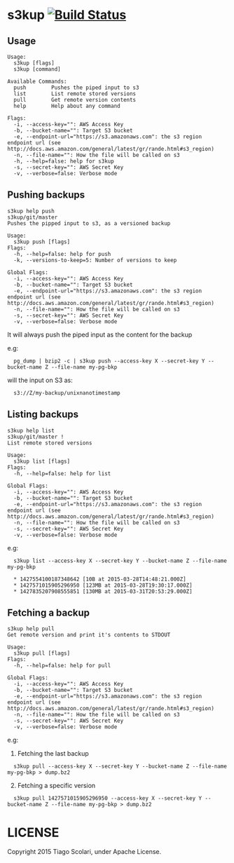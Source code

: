 s3kup [![Build Status](https://travis-ci.org/tscolari/s3kup.svg?branch=master)](https://travis-ci.org/tscolari/s3kup)
==============

Usage
-----

```
Usage:
  s3kup [flags]
  s3kup [command]

Available Commands:
  push        Pushes the piped input to s3
  list        List remote stored versions
  pull        Get remote version contents
  help        Help about any command

Flags:
  -i, --access-key="": AWS Access Key
  -b, --bucket-name="": Target S3 bucket
  -e, --endpoint-url="https://s3.amazonaws.com": the s3 region endpoint url (see http://docs.aws.amazon.com/general/latest/gr/rande.html#s3_region)
  -n, --file-name="": How the file will be called on s3
  -h, --help=false: help for s3kup
  -s, --secret-key="": AWS Secret Key
  -v, --verbose=false: Verbose mode
```

Pushing backups
---------------

```
s3kup help push                                                                                                                           s3kup/git/master
Pushes the pipped input to s3, as a versioned backup

Usage:
  s3kup push [flags]
Flags:
  -h, --help=false: help for push
  -k, --versions-to-keep=5: Number of versions to keep

Global Flags:
  -i, --access-key="": AWS Access Key
  -b, --bucket-name="": Target S3 bucket
  -e, --endpoint-url="https://s3.amazonaws.com": the s3 region endpoint url (see http://docs.aws.amazon.com/general/latest/gr/rande.html#s3_region)
  -n, --file-name="": How the file will be called on s3
  -s, --secret-key="": AWS Secret Key
  -v, --verbose=false: Verbose mode
```

It will always push the piped input as the content for the backup

e.g:

```
  pg_dump | bzip2 -c | s3kup push --access-key X --secret-key Y --bucket-name Z --file-name my-pg-bkp
```

will the input on S3 as:

```
  s3://Z/my-backup/unixnanotimestamp
```

Listing backups
---------------

```
s3kup help list                                                                                                                          s3kup/git/master !
List remote stored versions

Usage:
  s3kup list [flags]
Flags:
  -h, --help=false: help for list

Global Flags:
  -i, --access-key="": AWS Access Key
  -b, --bucket-name="": Target S3 bucket
  -e, --endpoint-url="https://s3.amazonaws.com": the s3 region endpoint url (see http://docs.aws.amazon.com/general/latest/gr/rande.html#s3_region)
  -n, --file-name="": How the file will be called on s3
  -s, --secret-key="": AWS Secret Key
  -v, --verbose=false: Verbose mode
```

e.g:

```
  s3kup list --access-key X --secret-key Y --bucket-name Z --file-name my-pg-bkp

  * 1427554100187348642 [10B at 2015-03-28T14:48:21.000Z]
  * 1427571015905296950 [123MB at 2015-03-28T19:30:17.000Z]
  * 1427835207908555851 [130MB at 2015-03-31T20:53:29.000Z]
```

Fetching a backup
-----------------

```
s3kup help pull
Get remote version and print it's contents to STDOUT

Usage:
  s3kup pull [flags]
Flags:
  -h, --help=false: help for pull

Global Flags:
  -i, --access-key="": AWS Access Key
  -b, --bucket-name="": Target S3 bucket
  -e, --endpoint-url="https://s3.amazonaws.com": the s3 region endpoint url (see http://docs.aws.amazon.com/general/latest/gr/rande.html#s3_region)
  -n, --file-name="": How the file will be called on s3
  -s, --secret-key="": AWS Secret Key
  -v, --verbose=false: Verbose mode
```

e.g:

1. Fetching the last backup

```
  s3kup pull --access-key X --secret-key Y --bucket-name Z --file-name my-pg-bkp > dump.bz2
```

2. Fetching a specific version

```
  s3kup pull 1427571015905296950 --access-key X --secret-key Y --bucket-name Z --file-name my-pg-bkp > dump.bz2
```

LICENSE
=======

Copyright 2015 Tiago Scolari, under Apache License.
